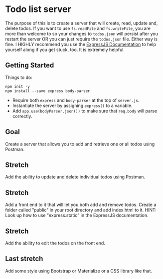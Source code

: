 # Todo list server

The purpose of this is to create a server that will create, read, update and, delete todos. If you want to use `fs.readFile` and `fs.writeFile`, you are more than welcome to so your changes to `todos.json` will persist after you restart the server OR you can just require the `todos.json` file. Either way is fine. I HIGHLY recommend you use the [ExpressJS Documentation](https://expressjs.com/en/starter/basic-routing.html) to help yourself along if you get stuck, too. It is extremely helpful.

## Getting Started
Things to do:
```
npm init -y
npm install --save express body-parser
```
- Require both `express` and `body-parser` at the top of `server.js`.
- Instantiate the server by assigning `express()` to a variable.
- Add `app.use(bodyParser.json())` to make sure that `req.body` will parse correctly.

## Goal

Create a server that allows you to add and retrieve one or all todos using Postman.

## Stretch

Add the ability to update and delete individual todos using Postman.

## Stretch

Add a front end to it that will let you both add and remove todos. Create a folder called "public" in your root
directory and add index.html to it. HINT: Look up how to use "express.static"
in the ExpressJS documentation.

## Stretch

Add the ability to edit the todos on the front end.

## Last stretch

Add some style using Bootstrap or Materialize or a CSS library like that.
